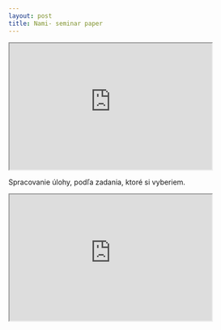 ```yaml
---
layout: post
title: Nami- seminar paper
---
```

<iframe src="http://www.w3schools.com/css/default.asp" width="400" height="250">
</iframe>

<!DOCTYPE html>
<html>
<head>
  <title>Úloha na Nami </title>
</head>
<body>
<p>Spracovanie úlohy, podľa zadania, ktoré si vyberiem.</p>
  <iframe src="http://www.w3schools.com/css/default.asp" width="400" height="250">
</iframe>
</body>
</html>

